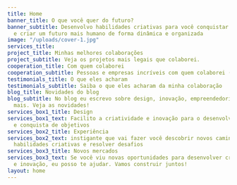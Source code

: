 ```yaml
---
title: Home
banner_title: O que você quer do futuro?
banner_subtitle: Desenvolvo habilidades criativas para você conquistar seus objetivos
  e criar um futuro mais humano de forma dinâmica e organizada
image: "/uploads/cover-1.jpg"
services_title: 
project_title: Minhas melhores colaborações
project_subtitle: Veja os projetos mais legais que colaborei.
cooperation_title: Com quem colaborei
cooperation_subtitle: Pessoas e empresas incríveis com quem colaborei (trabalhei junto).
testimonials_title: O que eles acharam
testimonials_subtitle: Saiba o que eles acharam da minha colaboração
blog_title: Novidades do blog
blog_subtitle: No blog eu escrevo sobre design, inovação, empreendedorismo e muito
  mais. Veja as novidades!
services_box1_title: Design
services_box1_text: Facilito a criatividade e inovação para o desenvolvimento de projeto
  e conquista de objetivos
services_box2_title: Experiência
services_box2_text: instigante que vai fazer você descobrir novos caminhos, desenvolver
  habilidades criativas e resolver desafios
services_box3_title: Novos mercados
services_box3_text: Se você viu novas oportunidades para desenvolver criatividade
  e inovação, eu posso te ajudar. Vamos construir juntos!
layout: home
---
```


